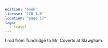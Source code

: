 ```yaml
---
edition: "book"
license: "CC0 1.0"
location: "page 17"
tags:
  - travel
---
```

I rod from
Tundridge to Mr. Coverts at Slawgham.
